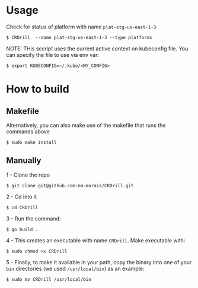 # Usage

Check for status of platform with name `plat-stg-us-east-1-3`

```
$ CRDrill  --name plat-stg-us-east-1-3 --type platforms
```

NOTE: THis sccript uses the current active context on kubeconfig file. You can specify the file to use via env var:

```
$ export KUBECONFIG=~/.kube/<MY_CONFIG>
```

# How to build

## Makefile

Alternatively, you can also make use of the makefile that runs the commands above

```
$ sudo make install
```

## Manually
1 - Clone the repo

```
$ git clone git@github.com:nm-morais/CRDrill.git
```

2 - Cd into it

```
$ cd CRDrill
```

3 - Run the command:

```
$ go build .
```

4 - This creates an executable with name `CRDrill`. Make executable with:

```
$ sudo chmod +x CRDrill
```

5 - Finally, to make it available in your path, copy the binary into one of your `bin` directories (we used `/usr/local/bin`) as an example:

```
$ sudo mv CRDrill /usr/local/bin
```




